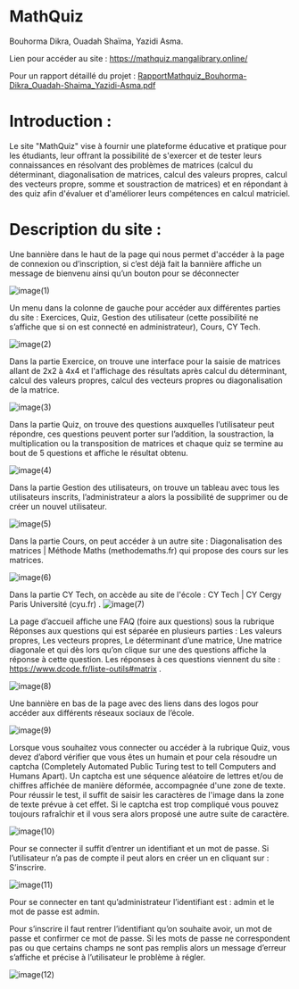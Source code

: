 # MathQuiz
Bouhorma Dikra, Ouadah Shaïma, Yazidi Asma.

Lien pour accéder au site : https://mathquiz.mangalibrary.online/



Pour un rapport détaillé du projet : [RapportMathquiz_Bouhorma-Dikra_Ouadah-Shaima_Yazidi-Asma.pdf](https://github.com/asmayzd/Calcul-Matrice/blob/d7b155c9bf46b9e4612f3152cc210ad04b1ff344/RapportMathquiz_Bouhorma-Dikra_Ouadah-Shaima_Yazidi-Asma.pdf)



# Introduction : 

Le site "MathQuiz" vise à fournir une plateforme éducative et pratique pour les étudiants, leur offrant la possibilité de s'exercer et de tester leurs connaissances en résolvant des problèmes de matrices (calcul du déterminant, diagonalisation de matrices, calcul des valeurs propres, calcul des vecteurs propre, somme et soustraction de matrices)  et en répondant à des quiz afin d'évaluer et d'améliorer leurs compétences en calcul matriciel. 


# Description du site :

Une bannière dans le haut de la page qui nous permet d'accéder à la page de connexion ou d’inscription, si c’est déjà fait la bannière affiche un message de bienvenu ainsi qu’un bouton pour se déconnecter


![image(1)](Test/1...png)



Un menu dans la colonne de gauche pour accéder aux différentes parties du site : Exercices, Quiz, Gestion des utilisateur (cette possibilité ne s’affiche que si on est connecté en administrateur), Cours, CY Tech.




![image(2)](Test/2...png)





Dans la partie Exercice, on trouve une interface pour la saisie de matrices allant de 2x2 à 4x4 et l'affichage des résultats après calcul du déterminant, calcul des valeurs propres, calcul des vecteurs propres ou diagonalisation de la matrice.

![image(3)](Test/3...png)



Dans la partie Quiz, on trouve des questions auxquelles l’utilisateur peut répondre, ces questions peuvent porter sur l’addition, la soustraction, la multiplication ou la transposition de matrices et chaque quiz se termine au bout de 5 questions et affiche le résultat obtenu.

![image(4)](Test/4...png)

Dans la partie Gestion des utilisateurs, on trouve un tableau avec tous les utilisateurs inscrits, l’administrateur a alors la possibilité de supprimer ou de créer un nouvel utilisateur.

![image(5)](Test/5...png)

Dans la partie Cours, on peut accéder à un autre site : Diagonalisation des matrices | Méthode Maths (methodemaths.fr) qui propose des cours sur les matrices.

![image(6)](Test/6...png)

Dans la partie CY Tech, on accède au site de l'école : CY Tech | CY Cergy Paris Université (cyu.fr) .
![image(7)](Test/7...png)


La page d’accueil affiche une FAQ (foire aux questions) sous la rubrique Réponses aux questions qui est séparée en plusieurs parties : Les valeurs propres, Les vecteurs propres, Le déterminant d’une matrice, Une matrice diagonale et qui dès lors qu’on clique sur une des questions affiche la réponse à cette question. Les réponses à ces questions viennent du site : https://www.dcode.fr/liste-outils#matrix . 


![image(8)](Test/8...png)

Une bannière en bas de la page avec des liens dans des logos pour accéder aux différents réseaux sociaux de l’école.

![image(9)](Test/9...png)


Lorsque vous souhaitez vous connecter ou accéder à la rubrique Quiz, vous devez d’abord vérifier que vous êtes un humain et pour cela résoudre un captcha (Completely Automated Public Turing test to tell Computers and Humans Apart). Un captcha est une séquence aléatoire de lettres et/ou de chiffres affichée de manière déformée, accompagnée d'une zone de texte. Pour réussir le test, il suffit de saisir les caractères de l'image dans la zone de texte prévue à cet effet. Si le captcha est trop compliqué vous pouvez toujours rafraîchir et il vous sera alors proposé une autre suite de caractère.

![image(10)](Test/10...png)

Pour se connecter il suffit d’entrer un identifiant et un mot de passe. Si l’utilisateur n’a pas de compte il peut alors en créer un en cliquant sur : S’inscrire.


![image(11)](Test/11...png)


Pour se connecter en tant qu’administrateur l’identifiant est : admin et le mot de passe est admin.



Pour s’inscrire il faut rentrer l’identifiant qu’on souhaite avoir, un mot de passe et confirmer ce mot de passe. Si les mots de passe ne correspondent pas ou que certains champs ne sont pas remplis alors un message d’erreur s’affiche et précise à l’utilisateur le problème à régler.


![image(12)](Test/12...png)
